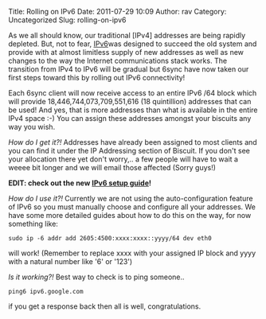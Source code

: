 Title: Rolling on IPv6
Date: 2011-07-29 10:09
Author: rav
Category: Uncategorized
Slug: rolling-on-ipv6

As we all should know, our traditional [IPv4] addresses are being
rapidly depleted. But, not to fear, [IPv6][]was designed to succeed the
old system and provide with at almost limitless supply of new addresses
as well as new changes to the way the Internet communications stack
works. The transition from IPv4 to IPv6 will be gradual but 6sync have
now taken our first steps toward this by rolling out IPv6 connectivity!

Each 6sync client will now receive access to an entire IPv6 /64 block
which will provide 18,446,744,073,709,551,616 (18 quintillion) addresses
that can be used! And yes, that is more addresses than what is available
in the entire IPv4 space :-) You can assign these addresses amongst your
biscuits any way you wish.

*How do I get it?!* Addresses have already been assigned to most clients
and you can find it under the IP Addressing section of Biscuit. If you
don't see your allocation there yet don't worry,.. a few people will
have to wait a weeee bit longer and we will email those affected (Sorry
guys!)

**EDIT: check out the new [IPv6 setup guide][]!**

*How do I use it?!* Currently we are not using the auto-configuration
feature of IPv6 so you must manually choose and configure all your
addresses. We have some more detailed guides about how to do this on the
way, for now something like:

    sudo ip -6 addr add 2605:4500:xxxx:xxxx::yyyy/64 dev eth0

will work! (Remember to replace xxxx with your assigned IP block and
yyyy with a natural number like '6' or '123')

*Is it working?!* Best way to check is to ping someone..

    ping6 ipv6.google.com

if you get a response back then all is well, congratulations.

  [IPv6]: http://en.wikipedia.org/wiki/IPv6
  [IPv6 setup guide]: http://articles.6sync.com/documentation/configure-an-ipv6-address
